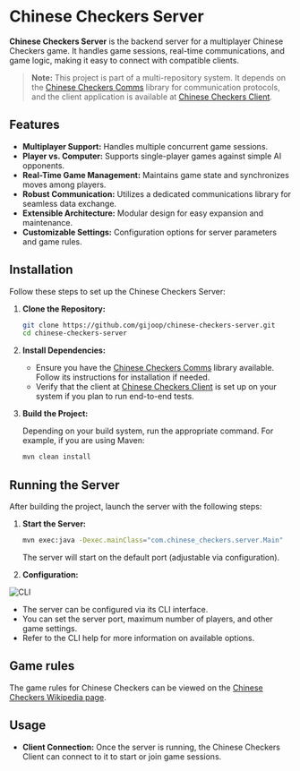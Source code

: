 # Chinese Checkers Server

**Chinese Checkers Server** is the backend server for a multiplayer Chinese Checkers game. It handles game sessions, real-time communications, and game logic, making it easy to connect with compatible clients.

> **Note:** This project is part of a multi-repository system. It depends on the [Chinese Checkers Comms](https://github.com/gijoop/chinese-checkers-comms) library for communication protocols, and the client application is available at [Chinese Checkers Client](https://github.com/CoconutOnPalm/chinese-checkers-client).

## Features

- **Multiplayer Support:** Handles multiple concurrent game sessions.
- **Player vs. Computer:** Supports single-player games against simple AI opponents.
- **Real-Time Game Management:** Maintains game state and synchronizes moves among players.
- **Robust Communication:** Utilizes a dedicated communications library for seamless data exchange.
- **Extensible Architecture:** Modular design for easy expansion and maintenance.
- **Customizable Settings:** Configuration options for server parameters and game rules.

## Installation

Follow these steps to set up the Chinese Checkers Server:

1. **Clone the Repository:**

   ```bash
   git clone https://github.com/gijoop/chinese-checkers-server.git
   cd chinese-checkers-server
   ```

2. **Install Dependencies:**

   - Ensure you have the [Chinese Checkers Comms](https://github.com/gijoop/chinese-checkers-comms) library available. Follow its instructions for installation if needed.
   - Verify that the client at [Chinese Checkers Client](https://github.com/CoconutOnPalm/chinese-checkers-client) is set up on your system if you plan to run end-to-end tests.

3. **Build the Project:**

   Depending on your build system, run the appropriate command. For example, if you are using Maven:

   ```bash
   mvn clean install
   ```

## Running the Server

After building the project, launch the server with the following steps:

1. **Start the Server:**

   ```bash
   mvn exec:java -Dexec.mainClass="com.chinese_checkers.server.Main"
   ```

   The server will start on the default port (adjustable via configuration).

2. **Configuration:**

![CLI](image.png)

   - The server can be configured via its CLI interface.
   - You can set the server port, maximum number of players, and other game settings.
   - Refer to the CLI help for more information on available options.


## Game rules
The game rules for Chinese Checkers can be viewed on the [Chinese Checkers Wikipedia page](https://en.wikipedia.org/wiki/Chinese_checkers).

## Usage

- **Client Connection:** Once the server is running, the Chinese Checkers Client can connect to it to start or join game sessions.
